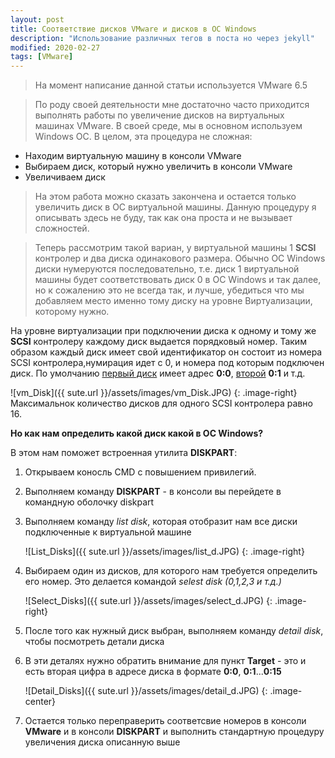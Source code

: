```yaml
---
layout: post
title: Соответствие дисков VMware и дисков в ОС Windows
description: "Использование различных тегов в поста но через jekyll"
modified: 2020-02-27
tags: [VMware]
---
```

> На момент написание данной статьи используется VMware 6.5

> По роду своей деятельности мне достаточно часто приходится выполнять работы по увеличение дисков на виртуальных машинах VMware. В своей среде, мы в основном используем Windows ОС. В целом, эта процедура не сложная:
* Находим виртуальную машину в консоли VMware
* Выбираем диск, который нужно увеличить в консоли VMware
* Увеличиваем диск

> На этом работа можно сказать закончена и остается только увеличить диск в ОС виртуальной машины. Данную процедуру я описывать здесь не буду, так как она проста и не вызывает сложностей.

> Теперь рассмотрим такой вариан, у виртуальной машины 1 **SCSI** контролер и два диска одинакового размера. Обычно ОС Windows диски нумеруются последовательно, т.е. диск 1 виртуальной машины будет соответствовать диск 0 в ОС Windows и так далее, но к сожалению это не всегда так, и лучше, убедиться что мы добавляем место именно тому диску на уровне Виртуализации, которому нужно.

На уровне виртуализации при подключении диска к одному и тому же **SCSI** контролеру каждому диск выдается порядковый номер. Таким образом каждый диск имеет свой идентификатор он состоит из
номера SCSI контролера,нумирация идет с 0, и номера под которым подключен диск. По умолчанию <u>первый диск</u> имеет адрес **0:0**, <u>второй</u> **0:1** и т.д. 

![vm_Disk]({{ sute.url }}/assets/images/vm_Disk.JPG)
{: .image-right}
Максимальнок количество дисков для одного SCSI контролера равно 16.

**Но как нам определить какой диск какой в ОС Windows?**

В этом нам поможет встроенная утилита **DISKPART**:

1. Открываем коносль CMD с повышением привилегий.
2. Выполняем команду **DISKPART** - в консоли вы перейдете в командную оболочку diskpart
3. Выполняем команду *list disk*, которая отобразит нам все диски подключенные к виртуальной машине

    ![List_Disks]({{ sute.url }}/assets/images/list_d.JPG)
    {: .image-right}

4. Выбираем один из дисков, для которого нам требуется определить его номер. Это делается командой *selest disk (0,1,2,3 и т.д.)*

    ![Select_Disks]({{ sute.url }}/assets/images/select_d.JPG)
    {: .image-right}

5. После того как нужный диск выбран, выполняем команду *detail disk*, чтобы посмотреть детали диска
6. В эти деталях нужно обратить внимание для пункт **Target** - это и есть вторая цифра в адресе диска в формате **0:0**, **0:1**...**0:15**

    ![Detail_Disks]({{ sute.url }}/assets/images/detail_d.JPG)
    {: .image-center}

7. Остается только переправерить соответсвие номеров в консоли **VMware** и в консоли **DISKPART** и выполнить стандартную процедуру увеличения диска описанную выше